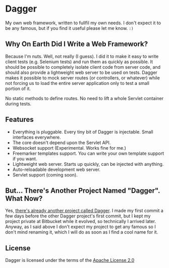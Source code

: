 Dagger
======

My own web framework, written to fullfil my own needs. I don't expect
it to be any famous, but if you find it useful please let me know. ` :) `


Why On Earth Did I Write a Web Framework?
----------------------------------------

Because I'm nuts. Well, not really (I guess). I did it to make it easy to write
client tests (e.g. Selenium tests) and run them as quickly as possible. It should
be possible to completely isolate client code from server code, and should also
provide a lightweight web server to be used on tests. Dagger makes it
possible to mock server routes (or controllers, or whatever) while not forcing us
to load the entire server application only to test a small portion of it.

No static methods to define routes.
No need to lift a whole Servlet container during tests.


Features
--------

* Everything is pluggable. Every tiny bit of Dagger is injectable.
  Small interfaces everywhere.
* The core doesn't depend upon the Servlet API.
* Websocket support (Experimental. Works fine for me.)
* Freemarker templates support. You can write your own template support if you want.
* Lightweight web server. Starts up quickly, can be injected with anything.
* Auto-reloadable development web server.
* Servlet support (coming soon).


But... There's Another Project Named "Dagger". What Now?
--------------------------------------------------------

Yes, [there's already another project called Dagger](https://github.com/square/dagger/).
I made my first commit a few days before the other Dagger project's first commit, but I
kept my project private at Bitbucket while it evolved, so technically I arrived later.
Anyway, as I said above I don't expect my project to get any famous so I don't mind
renaming it, which I will do as soon as I find a cool name for it.

License
-------

Dagger is licensed under the terms of the
[Apache License 2.0](http://www.apache.org/licenses/LICENSE-2.0.html)
